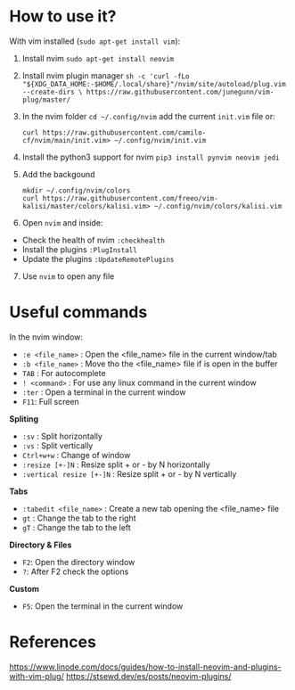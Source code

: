 # How to use it?
With vim installed (`sudo apt-get install vim`):

1. Install nvim
`sudo apt-get install neovim`

2. Install nvim plugin manager
`sh -c 'curl -fLo "${XDG_DATA_HOME:-$HOME/.local/share}"/nvim/site/autoload/plug.vim --create-dirs \
       https://raw.githubusercontent.com/junegunn/vim-plug/master/`
       
3. In the nvim folder `cd ~/.config/nvim` add the current `init.vim` file or:
   ```
   curl https://raw.githubusercontent.com/camilo-cf/nvim/main/init.vim> ~/.config/nvim/init.vim
   ```
   
4. Install the python3 support for nvim `pip3 install pynvim neovim jedi`

5. Add the backgound 
   ```
   mkdir ~/.config/nvim/colors
   curl https://raw.githubusercontent.com/freeo/vim-kalisi/master/colors/kalisi.vim> ~/.config/nvim/colors/kalisi.vim   
   ```
6. Open `nvim` and inside:
  - Check the health of nvim `:checkhealth`
  - Install the plugins `:PlugInstall`
  - Update the plugins `:UpdateRemotePlugins`

7. Use `nvim` to open any file

# Useful commands
In the nvim window:
- `:e <file_name>` : Open the <file_name> file in the current window/tab
- `:b <file_name>` : Move tho the <file_name> file if is open in the buffer
- `TAB` : For autocomplete
- `! <command>` : For use any linux command in the current window
- `:ter` : Open a terminal in the current window
- `F11`: Full screen

**Spliting**
- `:sv` : Split horizontally
- `:vs` : Split vertically
- `Ctrl+w+w` : Change of window
- `:resize [+-]N` : Resize split + or - by N horizontally
- `:vertical resize [+-]N` : Resize split + or - by N vertically

**Tabs**
- `:tabedit <file_name>` : Create a new tab opening the <file_name> file
- `gt` : Change the tab to the right
- `gT` : Change the tab to the left

**Directory & Files**
- `F2`: Open the directory window
- `?`: After F2 check the options 

**Custom**
- `F5`: Open the terminal in the current window

# References
https://www.linode.com/docs/guides/how-to-install-neovim-and-plugins-with-vim-plug/
https://stsewd.dev/es/posts/neovim-plugins/
